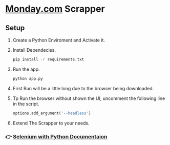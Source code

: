 # [Monday.com](https://monday.com/marketplace) Scrapper

## Setup

1. Create a Python Enviroment and Activate it.
2. Install Dependecies.

    ```bash
    pip install -r requirements.txt
    ```

3. Run the app.

    ```bash
    python app.py
    ```

4. First Run will be a little long due to the browser being downloaded.

5. Tp Run the browser without shown the UI, uncomment the following line in the script.

    ```python
    options.add_argument('--headless')
    ```

6. Extend The Scrapper to your needs.

### 👉 [Selenium with Python Documentaion](https://selenium-python.readthedocs.io/)
